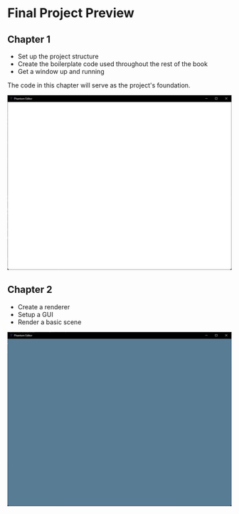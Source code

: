 # Final Project Preview

## Chapter 1

* Set up the project structure
* Create the boilerplate code used throughout the rest of the book
* Get a window up and running

The code in this chapter will serve as the project's foundation.

![chapter-1](images/chapter1.png)

## Chapter 2

* Create a renderer
* Setup a GUI
* Render a basic scene

![chapter-2](images/chapter2.png)
